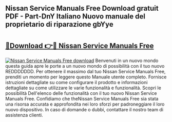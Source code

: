 ## Nissan Service Manuals Free Download gratuit PDF - Part-DnY Italiano Nuovo manuale del proprietario di riparazione gbYye

# <h2><a href="http://df99luu.blite.top/?on=Nissan+Service+Manuals+Free">🔗Download 👉🔴 Nissan Service Manuals Free</a></h2>

[![Nissan Service Manuals Free download](https://i.imgur.com/lujVjoI.png)](http://df99luu.blite.top/?on=Nissan+Service+Manuals+Free)
Benvenuti in un nuovo mondo questa guida apre le porte a un nuovo mondo di possibilità con il tuo nuovo REDDDDDDD. Per ottenere il massimo dal tuo Nissan Service Manuals Free, prenditi un momento per leggere questo Manuale utente completo. Fornisce istruzioni dettagliate su come configurare il prodotto e informazioni dettagliate su come utilizzare le varie funzionalità e funzionalità. Scopri le possibilità Dell'elenco delle funzionalità con il tuo nuovo Nissan Service Manuals Free. Confidiamo che theNissan Service Manuals Free sia stata una risorsa accurata e approfondita nei loro sforzi per padroneggiare il loro nuovo dispositivo. In caso di domande o dubbi, contattare il nostro team di assistenza clienti.
